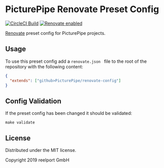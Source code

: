 # PicturePipe Renovate Preset Config

[![CircleCI Build][circleci-logo]](https://circleci.com/gh/PicturePipe/renovate-config "CircleCI Build")
[![Renovate enabled][renovate-logo]](https://renovateapp.com/ "Renovate enabled")

[circleci-logo]: https://circleci.com/gh/PicturePipe/renovate-config.svg?style=shield
[renovate-logo]: https://img.shields.io/badge/renovate-enabled-brightgreen.svg

[Renovate](https://renovatebot.com/) preset config for PicturePipe projects.

## Usage

To use this preset config add a `renovate.json ` file to the root of the repository with the
following content:

```json
{
  "extends": ["github>PicturePipe/renovate-config"]
}
```

## Config Validation

If the preset config has been changed it should be validated:

```console
make validate
```

## License

Distributed under the MIT license.

Copyright 2019 reelport GmbH
